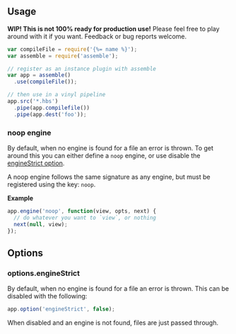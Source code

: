 ## Usage

**WIP! This is not 100% ready for production use!** Please feel free to play around with it if you want. Feedback or bug reports welcome.

```js
var compileFile = require('{%= name %}');
var assemble = require('assemble');

// register as an instance plugin with assemble
var app = assemble()
  .use(compileFile());

// then use in a vinyl pipeline
app.src('*.hbs')
  .pipe(app.compilefile())
  .pipe(app.dest('foo'));
```

### noop engine

By default, when no engine is found for a file an error is thrown. To get around this you can either define a `noop` engine, or use disable the [engineStrict option](#optionsengineStrict).

A noop engine follows the same signature as any engine, but must be registered using the key: `noop`.

**Example**

```js
app.engine('noop', function(view, opts, next) {
  // do whatever you want to `view`, or nothing
  next(null, view);
});
```

## Options

### options.engineStrict

By default, when no engine is found for a file an error is thrown. This can be disabled with the following:

```js
app.option('engineStrict', false);
```

When disabled and an engine is not found, files are just passed through.
